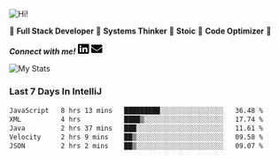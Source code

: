 <img src="https://i.giphy.com/media/3PAL5bChWnak0WJ32x/giphy.webp" alt="Hi!">

:star2: **Full Stack Developer** :star2: **Systems Thinker** :star2: **Stoic** :star2: **Code Optimizer** :star2:

***Connect with me!*** <a href="https://www.linkedin.com/in/ethan-glover/"><img src="https://raw.githubusercontent.com/eglove/eglove/eeb591600b73da426bd298d229e2fd96df019488/linkedin-brands.svg" alt="LinkedIn" width="20px" height="20px"></a> <a href="mailto:hello@ethang.email"><img src="https://raw.githubusercontent.com/eglove/eglove/47aceecf4819797d993f5facc7764cb99d0ab039/envelope-solid.svg" alt="Email" width="20px" height="20px"></a>

![My Stats](https://github-readme-stats.vercel.app/api?username=eglove&show_icons=true&theme=default&count_private=true)

### Last 7 Days In IntelliJ
<!--START_SECTION:waka-->
```text
JavaScript   8 hrs 13 mins   █████████░░░░░░░░░░░░░░░░   36.48 % 
XML          4 hrs           ████▒░░░░░░░░░░░░░░░░░░░░   17.74 % 
Java         2 hrs 37 mins   ███░░░░░░░░░░░░░░░░░░░░░░   11.61 % 
Velocity     2 hrs 9 mins    ██▒░░░░░░░░░░░░░░░░░░░░░░   09.58 % 
JSON         2 hrs 2 mins    ██▒░░░░░░░░░░░░░░░░░░░░░░   09.07 % 
```
<!--END_SECTION:waka-->
